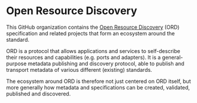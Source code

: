 # Open Resource Discovery

This GitHub organization contains the [Open Resource Discovery](https://open-resource-discovery.github.io/specification/) (ORD) specification and related projects that form an ecosystem around the standard.

ORD is a protocol that allows applications and services to self-describe their resources and capabilities (e.g. ports and adapters).
It is a general-purpose metadata publishing and discovery protocol, able to publish and transport metadata of various different (existing) standards. 

The ecosystem around ORD is therefore not just centered on ORD itself, but more generally how metadata and specifications can be created, validated, published and discovered. 
